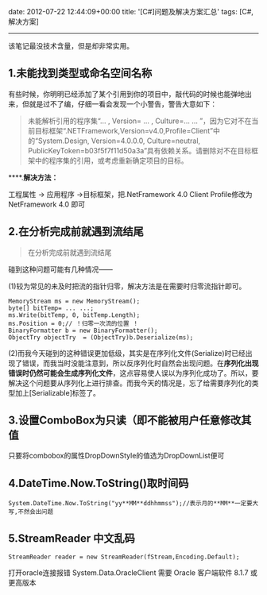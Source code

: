 date: 2012-07-22 12:44:09+00:00
title: '[C#]问题及解决方案汇总'
tags: [C#, 解决方案]

---

该笔记最没技术含量，但是却非常实用。



## 1.未能找到类型或命名空间名称

有些时候，你明明已经添加了某个引用到你的项目中，敲代码的时候也能弹地出来，但就是过不了编，仔细一看会发现一个小警告，警告大意如下：


> 未能解析引用的程序集“... , Version= ... , Culture=... ... ”，因为它对不在当前目标框架“.NETFramework,Version=v4.0,Profile=Client”中的“System.Design, Version=4.0.0.0, Culture=neutral, PublicKeyToken=b03f5f7f11d50a3a”具有依赖关系。请删除对不在目标框架中的程序集的引用，或考虑重新确定项目的目标。


****.**解决方法：**

工程属性 -> 应用程序 ->目标框架，把.NetFramework 4.0 Client Profile修改为NetFramework 4.0 即可
<!--more-->


## 2.在分析完成前就遇到流结尾


> 在分析完成前就遇到流结尾


碰到这种问题可能有几种情况——

(1)较为常见的未及时把流的指针归零，解决方法是在需要时归零流指针即可。

    
    MemoryStream ms = new MemoryStream();
    byte[] bitTemp= ... ...;
    ms.Write(bitTemp, 0, bitTemp.Length);
    ms.Position = 0;// ！归零一次流的位置 ！
    BinaryFormatter b = new BinaryFormatter();
    ObjectTry objectTry  = (ObjectTry)b.Deserialize(ms);


(2)而我今天碰到的这种错误更加低级，其实是在序列化文件(Serialize)时已经出现了错误，而我当时没能注意到，所以反序列化时自然会出现问题。在**序列化出现错误时仍然可能会生成序列化文件**，这点容易使人误以为序列化成功了。所以，要解决这个问题要从序列化上进行排查。而我今天的情况是，忘了给需要序列化的类型加上[Serializable]标签了。



## 3.设置ComboBox为只读（即不能被用户任意修改其值

只要将combobox的属性DropDownStyle的值选为DropDownList便可


## 4.DateTime.Now.ToString()取时间码

	System.DateTime.Now.ToString("yy**MM**ddhhmmss");//表示月的**MM**一定要大写,不然会出问题


## 5.StreamReader 中文乱码

	StreamReader reader = new StreamReader(fStream,Encoding.Default);

打开oracle连接报错
System.Data.OracleClient 需要 Oracle 客户端软件 8.1.7 或更高版本
